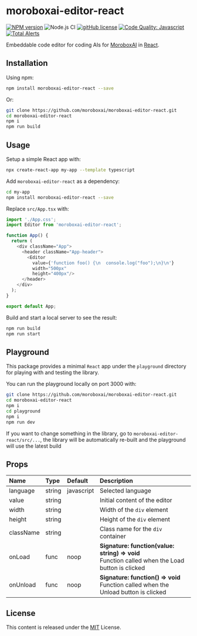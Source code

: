 # moroboxai-editor-react

[![NPM version](https://img.shields.io/npm/v/moroboxai-editor-react.svg)](https://www.npmjs.com/package/moroboxai-editor-react)
![Node.js CI](https://github.com/moroboxai/moroboxai-editor-react/workflows/Node.js%20CI/badge.svg)
[![gitHub license](https://img.shields.io/badge/license-MIT-blue.svg)](https://github.com/moroboxai/moroboxai-editor-react/blob/master/LICENSE)
[![Code Quality: Javascript](https://img.shields.io/lgtm/grade/javascript/g/moroboxai/moroboxai-editor-react.svg?logo=lgtm&logoWidth=18)](https://lgtm.com/projects/g/moroboxai/moroboxai-editor-react/context:javascript)
[![Total Alerts](https://img.shields.io/lgtm/alerts/g/moroboxai/moroboxai-editor-react.svg?logo=lgtm&logoWidth=18)](https://lgtm.com/projects/g/moroboxai/moroboxai-editor-react/alerts)

Embeddable code editor for coding AIs for [MoroboxAI](https://github.com/moroboxai) in [React](https://reactjs.org/).

## Installation

Using npm:

```bash
npm install moroboxai-editor-react --save
```

Or:

```bash
git clone https://github.com/moroboxai/moroboxai-editor-react.git
cd moroboxai-editor-react
npm i
npm run build
```

## Usage

Setup a simple React app with:

```bash
npx create-react-app my-app --template typescript
```

Add `moroboxai-editor-react` as a dependency:

```bash
cd my-app
npm install moroboxai-editor-react --save
```

Replace `src/App.tsx` with:

```javascript
import './App.css';
import Editor from 'moroboxai-editor-react';

function App() {
  return (
    <div className="App">
      <header className="App-header">
        <Editor
          value={'function foo() {\n  console.log("foo");\n}\n'}
          width="500px"
          height="400px"/>
      </header>
    </div>
  );
}

export default App;
```

Build and start a local server to see the result:

```bash
npm run build
npm run start
```

## Playground

This package provides a minimal `React` app under the `playground` directory for playing with and testing the library.

You can run the playground locally on port 3000 with:

 ```bash
 git clone https://github.com/moroboxai/moroboxai-editor-react.git
 cd moroboxai-editor-react
 npm i
 cd playground
 npm i
 npm run dev
 ```

If you want to change something in the library, go to `moroboxai-editor-react/src/...`, the library will be automatically re-built and the playground will use the latest build

## Props

| Name   |      Type      |  Default |  Description |
|:----------|:-------------|:------|:------|
| language | string | javascript | Selected language |
| value | string || Initial content of the editor |
| width | string || Width of the `div` element |
| height | string || Height of the `div` element |
| className | string || Class name for the `div` container |
| onLoad | func | noop | **Signature: function(value: string) => void** <br/> Function called when the Load button is clicked |
| onUnload | func | noop | **Signature: function() => void** <br/> Function called when the Unload button is clicked |

## License

This content is released under the [MIT](http://opensource.org/licenses/MIT) License.
